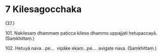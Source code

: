 # 7 Kilesagocchaka

(37.)

101\. Nakilesaṃ dhammaṃ paṭicca kileso dhammo uppajjati hetupaccayā. (Saṃkhittaṃ.)

102\. Hetuyā nava…pe…  vipāke ekaṃ…pe…  avigate nava. (Saṃkhittaṃ.)
